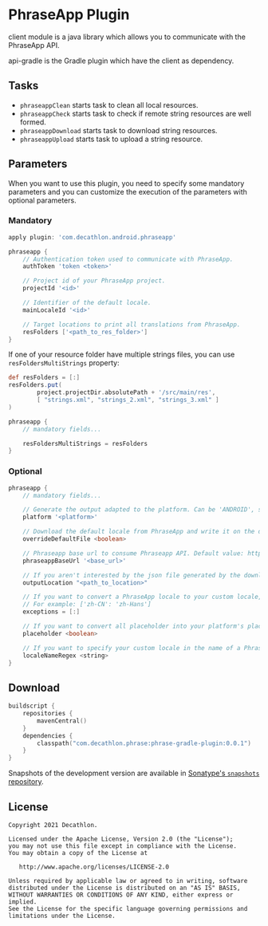 # PhraseApp Plugin

client module is a java library which allows you to communicate with the PhraseApp API.

api-gradle is the Gradle plugin which have the client as dependency.

## Tasks

- `phraseappClean` starts task to clean all local resources.
- `phraseappCheck` starts task to check if remote string resources are well formed.
- `phraseappDownload` starts task to download string resources.
- `phraseappUpload` starts task to upload a string resource.

## Parameters

When you want to use this plugin, you need to specify some mandatory parameters and you can customize
the execution of the parameters with optional parameters.

### Mandatory

```groovy
apply plugin: 'com.decathlon.android.phraseapp'

phraseapp {
    // Authentication token used to communicate with PhraseApp.
    authToken 'token <token>'

    // Project id of your PhraseApp project.
    projectId '<id>'

    // Identifier of the default locale.
    mainLocaleId '<id>'

    // Target locations to print all translations from PhraseApp.
    resFolders ['<path_to_res_folder>']
}
```

If one of your resource folder have multiple strings files, you can use `resFoldersMultiStrings`
property:

```groovy
def resFolders = [:]
resFolders.put(
        project.projectDir.absolutePath + '/src/main/res',
        [ "strings.xml", "strings_2.xml", "strings_3.xml" ]
)

phraseapp {
    // mandatory fields...

    resFoldersMultiStrings = resFolders
}
```

### Optional

```groovy
phraseapp {
    // mandatory fields...

    // Generate the output adapted to the platform. Can be 'ANDROID', soon 'IOS' and 'FLUTTER'
    platform '<platform>'

    // Download the default locale from PhraseApp and write it on the disk with the download task. Default: false.
    overrideDefaultFile <boolean>

    // Phraseapp base url to consume Phraseapp API. Default value: https://api.phraseapp.com/api
    phraseappBaseUrl '<base_url>'

    // If you aren't interested by the json file generated by the download task, you don't need to fill this property.
    outputLocation "<path_to_location>"

    // If you want to convert a PhraseApp locale to your custom locale, add it into this map.
    // For example: ['zh-CN': 'zh-Hans']
    exceptions = [:]

    // If you want to convert all placeholder into your platform's placeholder, switch this parameter to true. Default: false.
    placeholder <boolean>

    // If you want to specify your custom locale in the name of a PhraseApp locale, you can specify the regex of your PhraseApp locale name here. Default: .+_([a-z]{2}-[A-Z]{2})
    localeNameRegex <string>
}
```

## Download

```kotlin
buildscript {
    repositories {
        mavenCentral()
    }
    dependencies {
        classpath("com.decathlon.phrase:phrase-gradle-plugin:0.0.1")
    }
}
```

Snapshots of the development version are available in [Sonatype's `snapshots` repository][snap].

## License

    Copyright 2021 Decathlon.

    Licensed under the Apache License, Version 2.0 (the "License");
    you may not use this file except in compliance with the License.
    You may obtain a copy of the License at

       http://www.apache.org/licenses/LICENSE-2.0

    Unless required by applicable law or agreed to in writing, software
    distributed under the License is distributed on an "AS IS" BASIS,
    WITHOUT WARRANTIES OR CONDITIONS OF ANY KIND, either express or implied.
    See the License for the specific language governing permissions and
    limitations under the License.

[snap]: https://oss.sonatype.org/content/repositories/snapshots/com/decathlon/phrase/
